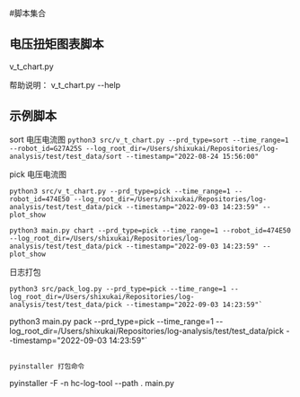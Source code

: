 #脚本集合

## 电压扭矩图表脚本
v_t_chart.py

帮助说明： v_t_chart.py --help


## 示例脚本

sort 电压电流图
```python3 src/v_t_chart.py --prd_type=sort --time_range=1 --robot_id=G27A25S --log_root_dir=/Users/shixukai/Repositories/log-analysis/test/test_data/sort --timestamp="2022-08-24 15:56:00"```

pick 电压电流图

```python3 src/v_t_chart.py --prd_type=pick --time_range=1 --robot_id=474E50 --log_root_dir=/Users/shixukai/Repositories/log-analysis/test/test_data/pick --timestamp="2022-09-03 14:23:59" --plot_show```

```python3 main.py chart --prd_type=pick --time_range=1 --robot_id=474E50 --log_root_dir=/Users/shixukai/Repositories/log-analysis/test/test_data/pick --timestamp="2022-09-03 14:23:59" --plot_show```

日志打包

```
python3 src/pack_log.py --prd_type=pick --time_range=1 --log_root_dir=/Users/shixukai/Repositories/log-analysis/test/test_data/pick --timestamp="2022-09-03 14:23:59"`
```

python3 main.py pack --prd_type=pick --time_range=1 --log_root_dir=/Users/shixukai/Repositories/log-analysis/test/test_data/pick --timestamp="2022-09-03 14:23:59"`
```

pyinstaller 打包命令
```
pyinstaller -F -n hc-log-tool --path . main.py
```